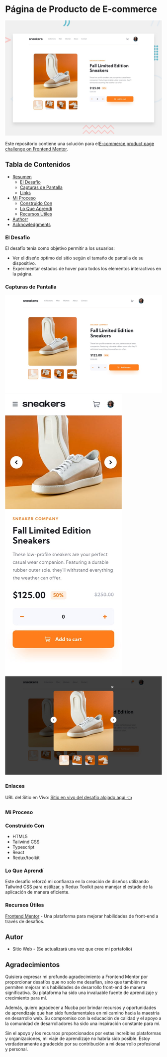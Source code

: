 # Página de Producto de E-commerce

![Design preview for the E-commerce product page coding challenge](public/assets/design/desktop-preview.jpg)

Este repositorio contiene una solución para el[E-commerce product page challenge on Frontend Mentor](https://www.frontendmentor.io/challenges/ecommerce-product-page-UPsZ9MJp6). 

## Tabla de Contenidos

- [Resumen](#Resumen)
  - [El Desafío](#El-Desafío)
  - [Capturas de Pantalla](#Capturas-de-Pantalla)
  - [Links](#links)
- [Mi Proceso](#Mi-Proceso)
  - [Construido Con](#Construido-Con)
  - [Lo Que Aprendí](#Lo-Que-Aprendí)
  - [Recursos Útiles](#Recursos-Útiles)
- [Authorr](#Author)
- [Acknowledgments](#acknowledgments)


### El Desafio

El desafío tenía como objetivo permitir a los usuarios:

- Ver el diseño óptimo del sitio según el tamaño de pantalla de su dispositivo.
- Experimentar estados de hover para todos los elementos interactivos en la página.



### Capturas de Pantalla

![Desktop-view](public/assets/design/desktop-design.jpg)![Mobile-view](public/assets/design/mobile-design.jpg)![Desktop-view](public/assets/design/desktop-design-lightbox.jpg)

### Enlaces

URL del Sitio en Vivo: [Sitio en vivo del desafío alojado aquí 👈](https://ecommerce-sneakers-ga.vercel.app/)
### Mi Proceso

### Construido Con

- HTML5
- Tailwind CSS 
- Typescript 
- React
- Redux/toolkit



### Lo Que Aprendí

Este desafío reforzó mi confianza en la creación de diseños utilizando Tailwind CSS para estilizar, y Redux Toolkit para manejar el estado de la aplicación de manera eficiente.

 
### Recursos Útiles
 [Frontend Mentor](https://www.frontendmentor.io) - Una plataforma para mejorar habilidades de front-end a través de desafíos.

## Autor

- Sitio Web - (Se actualizará una vez que cree mi portafolio)

## Agradecimientos

Quisiera expresar mi profundo agradecimiento a Frontend Mentor por proporcionar desafíos que no solo me desafían, sino que también me permiten mejorar mis habilidades de desarrollo front-end de manera significativa. Su plataforma ha sido una invaluable fuente de aprendizaje y crecimiento para mí.

Además, quiero agradecer a Nucba por brindar recursos y oportunidades de aprendizaje que han sido fundamentales en mi camino hacia la maestría en desarrollo web. Su compromiso con la educación de calidad y el apoyo a la comunidad de desarrolladores ha sido una inspiración constante para mí.

Sin el apoyo y los recursos proporcionados por estas increíbles plataformas y organizaciones, mi viaje de aprendizaje no habría sido posible. Estoy verdaderamente agradecido por su contribución a mi desarrollo profesional y personal.